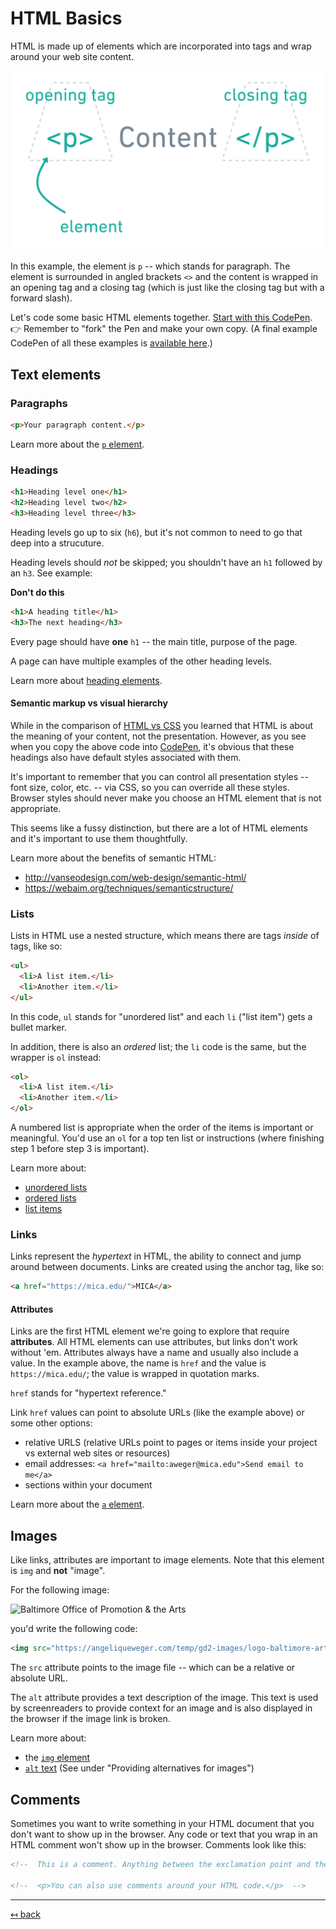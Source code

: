 # HTML Basics

HTML is made up of elements which are incorporated into tags and wrap around your web site content.

![Notation of an HTML element](img/html_element.png)

In this example, the element is `p` -- which stands for paragraph. The element is surrounded in angled brackets `<>` and the content is wrapped in an opening tag and a closing tag (which is just like the closing tag but with a forward slash).

Let's code some basic HTML elements together. [Start with this CodePen](https://codepen.io/angeliquejw/pen/rNVGyGJ?editors=1000). 👉 Remember to "fork" the Pen and make your own copy. (A final example CodePen of all these examples is [available here](https://codepen.io/angeliquejw/pen/RwPjaGW?editors=1000).)

## Text elements

### Paragraphs

```html
<p>Your paragraph content.</p>
```

Learn more about the [`p` element](https://developer.mozilla.org/en-US/docs/Web/HTML/Element/p).

### Headings

```html
<h1>Heading level one</h1>
<h2>Heading level two</h2>
<h3>Heading level three</h3>
```

Heading levels go up to six (`h6`), but it's not common to need to go that deep into a strucuture.

Heading levels should _not_ be skipped; you shouldn't have an `h1` followed by an `h3`. See example:

**Don't do this**
```html
<h1>A heading title</h1>
<h3>The next heading</h3>
```

Every page should have **one** `h1` -- the main title, purpose of the page.

A page can have multiple examples of the other heading levels.

Learn more about [heading elements](https://developer.mozilla.org/en-US/docs/Web/HTML/Element/Heading_Elements).

#### Semantic markup vs visual hierarchy

While in the comparison of [HTML vs CSS](html-vs-css.md) you learned that HTML is about the meaning of your content, not the presentation. However, as you see when you copy the above code into [CodePen](https://codepen.io/angeliquejw/pen/wvaqGbR), it's obvious that these headings also have default styles associated with them.

It's important to remember that you can control all presentation styles -- font size, color, etc. -- via CSS, so you can override all these styles. Browser styles should never make you choose an HTML element that is not appropriate.

This seems like a fussy distinction, but there are a lot of HTML elements and it's important to use them thoughtfully.

Learn more about the benefits of semantic HTML:

- http://vanseodesign.com/web-design/semantic-html/
- https://webaim.org/techniques/semanticstructure/

### Lists
Lists in HTML use a nested structure, which means there are tags _inside_ of tags, like so:
```html
<ul>
  <li>A list item.</li>
  <li>Another item.</li>
</ul>
```
In this code, `ul` stands for "unordered list" and each `li` ("list item") gets a bullet marker.

In addition, there is also an _ordered_ list; the `li` code is the same, but the wrapper is `ol` instead:
```html
<ol>
  <li>A list item.</li>
  <li>Another item.</li>
</ol>
```

A numbered list is appropriate when the order of the items is important or meaningful. You'd use an `ol` for a top ten list or instructions (where finishing step 1 before step 3 is important).

Learn more about:
- [unordered lists](https://developer.mozilla.org/en-US/docs/Web/HTML/Element/ul)
- [ordered lists](https://developer.mozilla.org/en-US/docs/Web/HTML/Element/ol)
- [list items](https://developer.mozilla.org/en-US/docs/Web/HTML/Element/li)

### Links

Links represent the _hypertext_ in HTML, the ability to connect and jump around between documents. Links are created using the anchor tag, like so:

```html
<a href="https://mica.edu/">MICA</a>
```

#### Attributes
Links are the first HTML element we're going to explore that require **attributes**. All HTML elements can use attributes, but links don't work without 'em. Attributes always have a name and usually also include a value. In the example above, the name is `href` and the value is `https://mica.edu/`; the value is wrapped in quotation marks.

`href` stands for "hypertext reference."

Link `href` values can point to absolute URLs (like the example above) or some other options:
- relative URLS (relative URLs point to pages or items inside your project vs external web sites or resources)
- email addresses: `<a href="mailto:aweger@mica.edu">Send email to me</a>`
- sections within your document

Learn more about the [`a` element](https://developer.mozilla.org/en-US/docs/Web/HTML/Element/a).

## Images

Like links, attributes are important to image elements. Note that this element is `img` and **not** "image".

For the following image:

![Baltimore Office of Promotion & the Arts](https://angeliqueweger.com/temp/gd2-images/logo-baltimore-arts.png)

you'd write the following code:

```html
<img src="https://angeliqueweger.com/temp/gd2-images/logo-baltimore-arts.png" alt="Baltimore Office of Promotion and the Arts">
```

The `src` attribute points to the image file -- which can be a relative or absolute URL.

The `alt` attribute provides a text description of the image. This text is used by screenreaders to provide context for an image and is also displayed in the browser if the image link is broken.



Learn more about:
- the [`img` element](https://developer.mozilla.org/en-US/docs/Web/HTML/Element/Img)
- [`alt` text](https://www.webstyleguide.com/11-images.html) (See under "Providing alternatives for images")


## Comments

Sometimes you want to write something in your HTML document that you don't want to show up in the browser. Any code or text that you wrap in an HTML comment won't show up in the browser. Comments look like this:

```html
<!--  This is a comment. Anything between the exclamation point and the dashes to the right won't show up in the browser.  -->

<!--  <p>You can also use comments around your HTML code.</p>  -->
```


---

[↤ back](README.md#table-of-contents)
